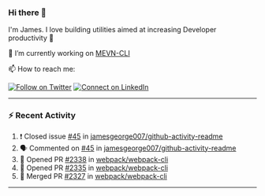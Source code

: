 ### Hi there 👋

I'm James. I love building utilities aimed at increasing Developer productivity :raised_hands: 

🔭 I’m currently working on [MEVN-CLI](https://github.com/madlabsinc/mevn-cli)

📫 How to reach me:

[![Follow on Twitter](https://img.shields.io/badge/--twitter?label=Twitter&logo=Twitter&style=social)](https://twitter.com/james_madhacks) [![Connect on LinkedIn](https://img.shields.io/badge/--linkedin?label=LinkedIn&logo=LinkedIn&style=social)](https://www.linkedin.com/in/jamesgeorge007)

---

### :zap: Recent Activity

<!--START_SECTION:activity-->
1. ❗️ Closed issue [#45](https://github.com/jamesgeorge007/github-activity-readme/issues/45) in [jamesgeorge007/github-activity-readme](https://github.com/jamesgeorge007/github-activity-readme)
2. 🗣 Commented on [#45](https://github.com/jamesgeorge007/github-activity-readme/issues/45) in [jamesgeorge007/github-activity-readme](https://github.com/jamesgeorge007/github-activity-readme)
3. 💪 Opened PR [#2338](https://github.com/webpack/webpack-cli/pull/2338) in [webpack/webpack-cli](https://github.com/webpack/webpack-cli)
4. 💪 Opened PR [#2335](https://github.com/webpack/webpack-cli/pull/2335) in [webpack/webpack-cli](https://github.com/webpack/webpack-cli)
5. 🎉 Merged PR [#2327](https://github.com/webpack/webpack-cli/pull/2327) in [webpack/webpack-cli](https://github.com/webpack/webpack-cli)
<!--END_SECTION:activity-->

---

<!--
**jamesgeorge007/jamesgeorge007** is a ✨ _special_ ✨ repository because its `README.md` (this file) appears on your GitHub profile.

Here are some ideas to get you started:

- 🌱 I’m currently learning ...
- 👯 I’m looking to collaborate on ...
- 🤔 I’m looking for help with ...
- 💬 Ask me about ...
- 😄 Pronouns: ...
- ⚡ Fun fact: ...
-->
